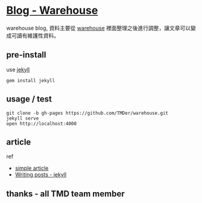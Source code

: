 [Blog - Warehouse](http://tmder.github.io/warehouse/)
=========

warehouse blog,  資料主要從 [warehouse](https://github.com/TMDer/warehouse/tree/master) 裡面整理之後進行調整，讓文章可以變成可讀有維護性資料。

## pre-install

use [jekyll](http://jekyllrb.com/)

```
gem install jekyll
```

## usage / test

```
git clone -b gh-pages https://github.com/TMDer/warehouse.git
jekyll serve
open http://localhost:4000
```

## article

ref

 * [simple article](https://github.com/TMDer/warehouse/tree/gh-pages/_posts)
 * [Writing posts - jekyll](http://jekyllrb.com/docs/posts/)

## thanks - all TMD team member
